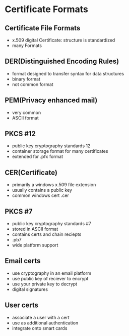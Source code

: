 # Certificate Formats

## Certificate File Formats

- x.509 digital Certificate: structure is standardized
- many Formats

## DER(Distinguished Encoding Rules)

- format designed to transfer syntax for data structures
- binary format
- not common format

## PEM(Privacy enhanced mail)

- very common
- ASCII format

## PKCS #12

- public key cryptography standards 12
- container storage format for many certificates
- extended for .pfx format

## CER(Certificate)

- primarily a windows x.509 file extension
- usually contains a public key
- common windows cert .cer

## PKCS #7

- public key cryptography standards #7
- stored in ASCII format
- contains certs and chain reciepts
- .pb7
- wide platform support

## Email certs

- use cryptography in an email platform
- use public key of reciever to encrypt
- use your private key to decrypt
- digital signatures

## User certs

- associate a user with a cert
- use as additional authentication
- integrate onto smart cards
